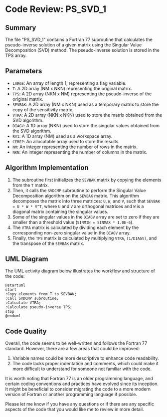 # Code Review: PS_SVD_1

## Summary

The file "PS_SVD_1" contains a Fortran 77 subroutine that calculates the pseudo-inverse solution of a given matrix using the Singular Value Decomposition (SVD) method. The pseudo-inverse solution is stored in the TPS array.

## Parameters

- `LARGE`: An array of length 1, representing a flag variable.
- `T`: A 2D array (NM x NKN) representing the original matrix.
- `TPS`: A 2D array (NKN x NM) representing the pseudo-inverse of the original matrix.
- `SEVBAK`: A 2D array (NM x NKN) used as a temporary matrix to store the copy of the sensitivity matrix.
- `VTRA`: A 2D array (NKN x NKN) used to store the matrix obtained from the SVD algorithm.
- `DIAGV`: A 1D array (NKN) used to store the singular values obtained from the SVD algorithm.
- `RV1`: A 1D array (NM) used as a workspace array.
- `CEREP`: An allocatable array used to store the results.
- `NM`: An integer representing the number of rows in the matrix.
- `NKN`: An integer representing the number of columns in the matrix.

## Algorithm Implementation

1. The subroutine first initializes the `SEVBAK` matrix by copying the elements from the `T` matrix.
2. Then, it calls the `SVDCMP` subroutine to perform the Singular Value Decomposition algorithm on the `SEVBAK` matrix. This algorithm decomposes the matrix into three matrices: `U`, `W`, and `V`, such that `SEVBAK = U * W * V^T`, where `U` and `V` are orthogonal matrices and `W` is a diagonal matrix containing the singular values.
3. Some of the singular values in the `DIAGV` array are set to zero if they are smaller than a threshold value (`SINMIN = SINMAX * 1.0E-6`).
4. The `VTRA` matrix is calculated by dividing each element by the corresponding non-zero singular value in the `DIAGV` array.
5. Finally, the `TPS` matrix is calculated by multiplying `VTRA`, `(1/DIAGV)`, and the transpose of the `SEVBAK` matrix.

## UML Diagram

The UML activity diagram below illustrates the workflow and structure of the code:

```plantuml
@startuml
start
:Copy elements from T to SEVBAK;
:Call SVDCMP subroutine;
:Calculate VTRA;
:Calculate pseudo-inverse TPS;
stop
@enduml
```

## Code Quality

Overall, the code seems to be well-written and follows the Fortran 77 standard. However, there are a few areas that could be improved:

1. Variable names could be more descriptive to enhance code readability.
2. The code lacks proper indentation and comments, which could make it more difficult to understand for someone not familiar with the code.

It is worth noting that Fortran 77 is an older programming language, and certain coding conventions and practices have evolved since its inception. It might be beneficial to consider migrating the code to a more modern version of Fortran or another programming language if possible.

Please let me know if you have any questions or if there are any specific aspects of the code that you would like me to review in more detail.